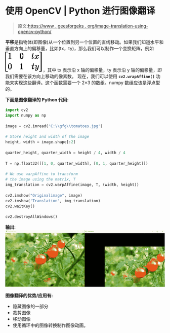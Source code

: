 # 使用 OpenCV | Python 进行图像翻译

> 原文:[https://www . geesforgeks . org/image-translation-using-opencv-python/](https://www.geeksforgeeks.org/image-translation-using-opencv-python/)

**平移**是指物体(即图像)从一个位置到另一个位置的直线移动。如果我们知道水平和垂直方向上的偏移量，比如(tx，ty)，那么我们可以制作一个变换矩阵，例如![  \begin{bmatrix}  1 & 0 & tx \\ 0 & 1 & ty \end{bmatrix}  ](img/fe6308ec4c576e80dc4b14f924fe80f7.png "Rendered by QuickLaTeX.com")
，其中 tx 表示沿 x 轴的偏移量，ty 表示沿 y 轴的偏移量，即我们需要在该方向上移动的像素数。
现在，我们可以使用 **`cv2.wrapAffine()`** 功能来实现这些翻译。这个函数需要一个 2×3 的数组。numpy 数组应该是浮点型的。

**下面是图像翻译的 Python 代码:**

```py
import cv2
import numpy as np

image = cv2.imread('C:\\gfg\\tomatoes.jpg')

# Store height and width of the image
height, width = image.shape[:2]

quarter_height, quarter_width = height / 4, width / 4

T = np.float32([[1, 0, quarter_width], [0, 1, quarter_height]])

# We use warpAffine to transform
# the image using the matrix, T
img_translation = cv2.warpAffine(image, T, (width, height))

cv2.imshow("Originalimage", image)
cv2.imshow('Translation', img_translation)
cv2.waitKey()

cv2.destroyAllWindows()
```

**输出:**
![](img/9dd901d9c344925533fead6cca28f8ff.png)

**图像翻译的优势/应用有:**

*   隐藏图像的一部分
*   裁剪图像
*   移动图像
*   使用循环中的图像转换制作图像动画。